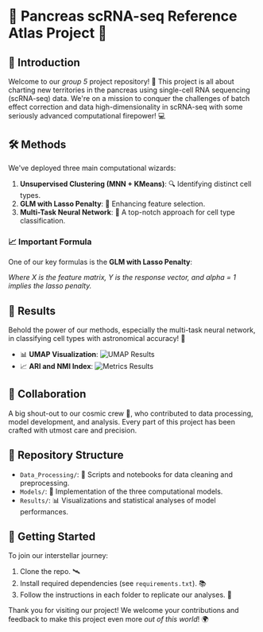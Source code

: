 # 🌟 Pancreas scRNA-seq Reference Atlas Project 🌟

## 🚀 Introduction
Welcome to our *group 5* project repository! 🧬 This project is all about charting new territories in the pancreas using single-cell RNA sequencing (scRNA-seq) data. We're on a mission to conquer the challenges of batch effect correction and data high-dimensionality in scRNA-seq with some seriously advanced computational firepower! 💻

## 🛠 Methods
We've deployed three main computational wizards:
1. **Unsupervised Clustering (MNN + KMeans)**: 🔍 Identifying distinct cell types.
2. **GLM with Lasso Penalty**: 📐 Enhancing feature selection.
3. **Multi-Task Neural Network**: 🧠 A top-notch approach for cell type classification.

### 📈 Important Formula
One of our key formulas is the **GLM with Lasso Penalty**:

*Where X is the feature matrix, Y is the response vector, and alpha = 1 implies the lasso penalty.*

## 🌌 Results
Behold the power of our methods, especially the multi-task neural network, in classifying cell types with astronomical accuracy! 🌠

- 📊 **UMAP Visualization**:
  ![UMAP Results](#link-to-umap-image)
- 📈 **ARI and NMI Index**:
  ![Metrics Results](#link-to-metrics-image)

## 👥 Collaboration
A big shout-out to our cosmic crew 🚀, who contributed to data processing, model development, and analysis. Every part of this project has been crafted with utmost care and precision.

## 📁 Repository Structure
- `Data_Processing/`: 🧼 Scripts and notebooks for data cleaning and preprocessing.
- `Models/`: 🤖 Implementation of the three computational models.
- `Results/`: 📊 Visualizations and statistical analyses of model performances.

## 🌟 Getting Started
To join our interstellar journey:
1. Clone the repo. 🛰
2. Install required dependencies (see `requirements.txt`). 📚
3. Follow the instructions in each folder to replicate our analyses. 🚀

Thank you for visiting our project! We welcome your contributions and feedback to make this project even more *out of this world*! 🌍
